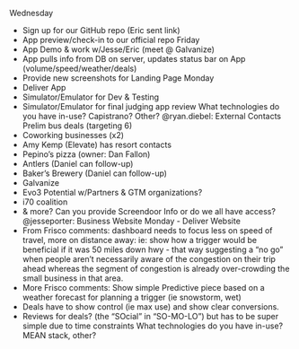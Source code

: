 Wednesday
- Sign up for our GitHub repo (Eric sent link)
- App preview/check-in to our official repo
Friday
- App Demo & work w/Jesse/Eric (meet @ Galvanize)
- App pulls info from DB on server, updates status bar on App (volume/speed/weather/deals)
- Provide new screenshots for Landing Page
Monday
- Deliver App
- Simulator/Emulator for Dev & Testing
- Simulator/Emulator for final judging app review
What technologies do you have in-use? Capistrano? Other?
@ryan.diebel: External Contacts
Prelim bus deals (targeting 6)
- Coworking businesses (x2)
- Amy Kemp (Elevate) has resort contacts
- Pepino’s pizza (owner: Dan Fallon)
- Antlers (Daniel can follow-up)
- Baker’s Brewery (Daniel can follow-up)
- Galvanize
- Evo3
Potential w/Partners & GTM organizations?
- i70 coalition
- & more?
Can you provide Screendoor Info or do we all have access?
@jesseporter: Business Website
Monday - Deliver Website
- From Frisco comments: dashboard needs to focus less on speed of travel, more on distance away: ie: show how a trigger would be beneficial if it was 50 miles down hwy - that way suggesting a “no go” when people aren’t necessarily aware of the congestion on their trip ahead whereas the segment of congestion is already over-crowding the small business in that area.
- More Frisco comments: Show simple Predictive piece based on a weather forecast for planning a trigger (ie snowstorm, wet)
- Deals have to show control (ie max use) and show clear conversions.
- Reviews for deals? (the “SOcial” in “SO-MO-LO”) but has to be super simple due to time constraints
What technologies do you have in-use? MEAN stack, other?
